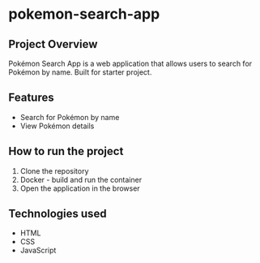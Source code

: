 # pokemon-search-app

## Project Overview

Pokémon Search App is a web application that allows users to search for Pokémon by name. Built for starter project.

## Features

- Search for Pokémon by name
- View Pokémon details

## How to run the project

1. Clone the repository
2. Docker - build and run the container
3. Open the application in the browser

## Technologies used

- HTML
- CSS
- JavaScript